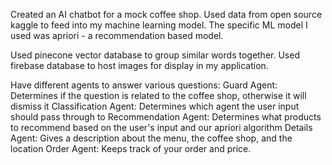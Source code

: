 Created an AI chatbot for a mock coffee shop. 
  Used data from open source kaggle to feed into my machine learning model. 
  The specific ML model I used was apriori - a recommendation based model.

Used pinecone vector database to group similar words together.
Used firebase database to host images for display in my application.

Have different agents to answer various questions:
  Guard Agent: Determines if the question is related to the coffee shop, otherwise it will dismiss it
  Classification Agent: Determines which agent the user input should pass through to
  Recommendation Agent: Determines what products to recommend based on the user's input and our apriori algorithm
  Details Agent: Gives a description about the menu, the coffee shop, and the location
  Order Agent: Keeps track of your order and price.
  
